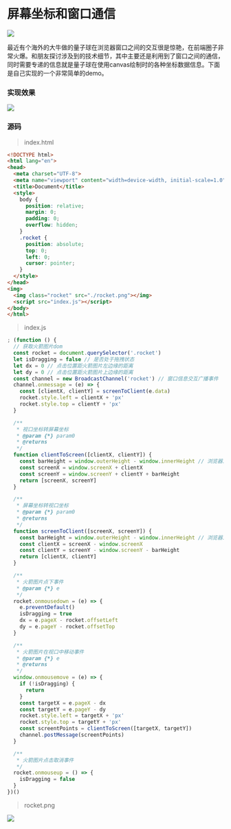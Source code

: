 # 屏幕坐标和窗口通信
[![](https://cdn.jsdelivr.net/gh/andy7076/static_assets/images/Snipaste_2023-12-05_09-47-09.png)](https://cdn.jsdelivr.net/gh/andy7076/static_assets/images/94_1701615577.mp4)

最近有个海外的大牛做的量子球在浏览器窗口之间的交互很是惊艳，在前端圈子非常火爆。和朋友探讨涉及到的技术细节，其中主要还是利用到了窗口之间的通信，同时需要专递的信息就是量子球在使用canvas绘制时的各种坐标数据信息。下面是自己实现的一个非常简单的demo。

### 实现效果
[![](https://cdn.loom.com/sessions/thumbnails/2e0770b79f574ab09e8a38abcfab4059-with-play.gif)](https://www.loom.com/share/2e0770b79f574ab09e8a38abcfab4059)

### 源码
> index.html
```html
<!DOCTYPE html>
<html lang="en">
<head>
  <meta charset="UTF-8">
  <meta name="viewport" content="width=device-width, initial-scale=1.0">
  <title>Document</title>
  <style>
    body {
      position: relative;
      margin: 0;
      padding: 0;
      overflow: hidden;
    }
    .rocket {
      position: absolute;
      top: 0;
      left: 0;
      cursor: pointer;
    }
  </style>
</head>
<img>
  <img class="rocket" src="./rocket.png"></img>
  <script src="index.js"></script>
</body>
</html>
  ```
> index.js
```js
; (function () {
  // 获取火箭图片dom
  const rocket = document.querySelector('.rocket')
  let isDragging = false // 是否处于拖拽状态
  let dx = 0 // 点击位置距火箭图片左边缘的距离
  let dy = 0 // 点击位置距火箭图片上边缘的距离
  const channel = new BroadcastChannel('rocket') // 窗口信息交互广播事件
  channel.onmessage = (e) => {
    const [clientX, clientY] = screenToClient(e.data)
    rocket.style.left = clientX + 'px'
    rocket.style.top = clientY + 'px'
  }

  /**
   * 视口坐标转屏幕坐标
   * @param {*} param0 
   * @returns 
   */
  function clientToScreen([clientX, clientY]) {
    const barHeight = window.outerHeight - window.innerHeight // 浏览器工具栏高度
    const screenX = window.screenX + clientX
    const screenY = window.screenY + clientY + barHeight
    return [screenX, screenY]
  }

  /**
   * 屏幕坐标转视口坐标
   * @param {*} param0 
   * @returns 
   */
  function screenToClient([screenX, screenY]) {
    const barHeight = window.outerHeight - window.innerHeight // 浏览器工具栏高度
    const clientX = screenX - window.screenX
    const clientY = screenY - window.screenY - barHeight
    return [clientX, clientY]
  }

  /**
   * 火箭图片点下事件
   * @param {*} e 
   */
  rocket.onmousedown = (e) => {
    e.preventDefault()
    isDragging = true
    dx = e.pageX - rocket.offsetLeft
    dy = e.pageY - rocket.offsetTop
  }

  /**
   * 火箭图片在视口中移动事件
   * @param {*} e 
   * @returns 
   */
  window.onmousemove = (e) => {
    if (!isDragging) {
      return
    }
    const targetX = e.pageX - dx
    const targetY = e.pageY - dy
    rocket.style.left = targetX + 'px'
    rocket.style.top = targetY + 'px'
    const screentPoints = clientToScreen([targetX, targetY])
    channel.postMessage(screentPoints)
  }

  /**
   * 火箭图片点击取消事件
   */
  rocket.onmouseup = () => {
    isDragging = false
  }
})()
```
> rocket.png

![](https://cdn.jsdelivr.net/gh/andy7076/static_assets/images/rocket.png)
